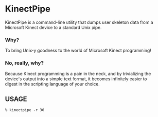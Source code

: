 # KinectPipe

KinectPipe is a command-line utility that dumps user skeleton data from a Microsoft Kinect device to a standard Unix pipe.

### Why?

To bring Unix-y goodness to the world of Microsoft Kinect programming!

### No, really, why?

Because Kinect programming is a pain in the neck, and by trivializing the device's output into a simple text format, it becomes infinitely easier to digest in the scripting language of your choice.

## USAGE

    % kinectpipe -r 30